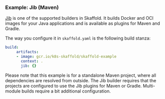 ### Example: Jib (Maven)

[Jib](https://github.com/GoogleContainerTools/jib) is one of the supported builders in Skaffold.
It builds Docker and OCI images
for your Java applications and is available as plugins for Maven and Gradle.

The way you configure it in `skaffold.yaml` is the following build stanza:

```yaml
build:
     artifacts:
     - image: gcr.io/k8s-skaffold/skaffold-example
       context: .
       jib: {}
```

Please note that this example is for a standalone Maven project, where
all dependencies are resolved from outside. The Jib builder requires
that the projects are configured to use the Jib plugins for Maven or Gradle.
Multi-module builds require a bit additional configuration.
